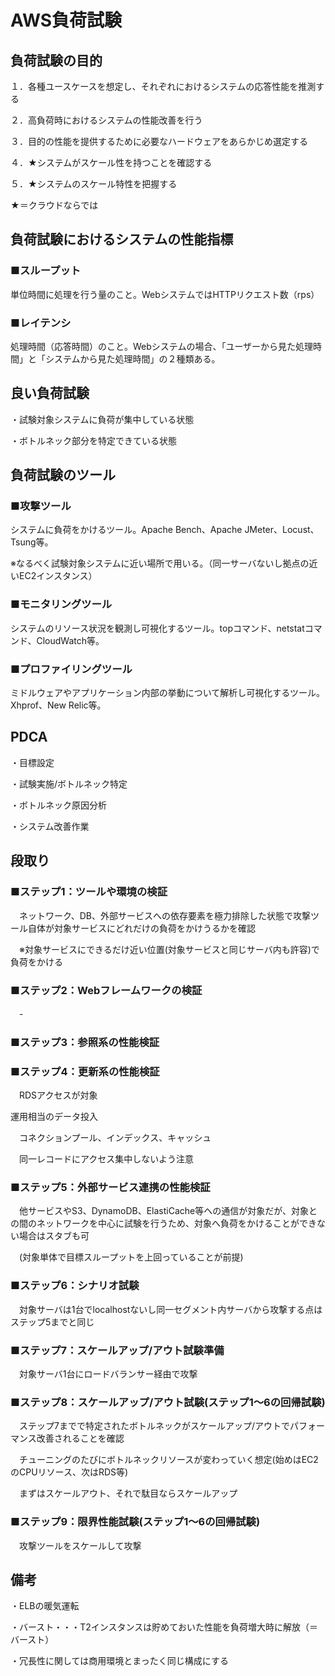 # AWS負荷試験

## 負荷試験の目的

１．各種ユースケースを想定し、それぞれにおけるシステムの応答性能を推測する

２．高負荷時におけるシステムの性能改善を行う

３．目的の性能を提供するために必要なハードウェアをあらかじめ選定する

４．★システムがスケール性を持つことを確認する

５．★システムのスケール特性を把握する

★＝クラウドならでは

## 負荷試験におけるシステムの性能指標

### ■スループット

単位時間に処理を行う量のこと。WebシステムではHTTPリクエスト数（rps）

### ■レイテンシ

処理時間（応答時間）のこと。Webシステムの場合、「ユーザーから見た処理時間」と「システムから見た処理時間」の２種類ある。

## 良い負荷試験

・試験対象システムに負荷が集中している状態

・ボトルネック部分を特定できている状態

## 負荷試験のツール

### ■攻撃ツール

システムに負荷をかけるツール。Apache Bench、Apache JMeter、Locust、Tsung等。

※なるべく試験対象システムに近い場所で用いる。（同一サーバないし拠点の近いEC2インスタンス）

### ■モニタリングツール

システムのリソース状況を観測し可視化するツール。topコマンド、netstatコマンド、CloudWatch等。

### ■プロファイリングツール

ミドルウェアやアプリケーション内部の挙動について解析し可視化するツール。Xhprof、New Relic等。

## PDCA

・目標設定

・試験実施/ボトルネック特定

・ボトルネック原因分析

・システム改善作業

## 段取り

### ■ステップ1：ツールや環境の検証

　ネットワーク、DB、外部サービスへの依存要素を極力排除した状態で攻撃ツール自体が対象サービスにどれだけの負荷をかけうるかを確認

　※対象サービスにできるだけ近い位置(対象サービスと同じサーバ内も許容)で負荷をかける

### ■ステップ2：Webフレームワークの検証

　-

### ■ステップ3：参照系の性能検証
### ■ステップ4：更新系の性能検証

　RDSアクセスが対象

 運用相当のデータ投入

　コネクションプール、インデックス、キャッシュ

　同一レコードにアクセス集中しないよう注意

### ■ステップ5：外部サービス連携の性能検証

　他サービスやS3、DynamoDB、ElastiCache等への通信が対象だが、対象との間のネットワークを中心に試験を行うため、対象へ負荷をかけることができない場合はスタブも可

　(対象単体で目標スループットを上回っていることが前提)

### ■ステップ6：シナリオ試験

　対象サーバは1台でlocalhostないし同一セグメント内サーバから攻撃する点はステップ5までと同じ

### ■ステップ7：スケールアップ/アウト試験準備

　対象サーバ1台にロードバランサー経由で攻撃

### ■ステップ8：スケールアップ/アウト試験(ステップ1～6の回帰試験)

　ステップ7までで特定されたボトルネックがスケールアップ/アウトでパフォーマンス改善されることを確認

　チューニングのたびにボトルネックリソースが変わっていく想定(始めはEC2のCPUリソース、次はRDS等)

　まずはスケールアウト、それで駄目ならスケールアップ

### ■ステップ9：限界性能試験(ステップ1～6の回帰試験)

　攻撃ツールをスケールして攻撃

## 備考

・ELBの暖気運転

・バースト・・・T2インスタンスは貯めておいた性能を負荷増大時に解放（＝バースト）

・冗長性に関しては商用環境とまったく同じ構成にする
